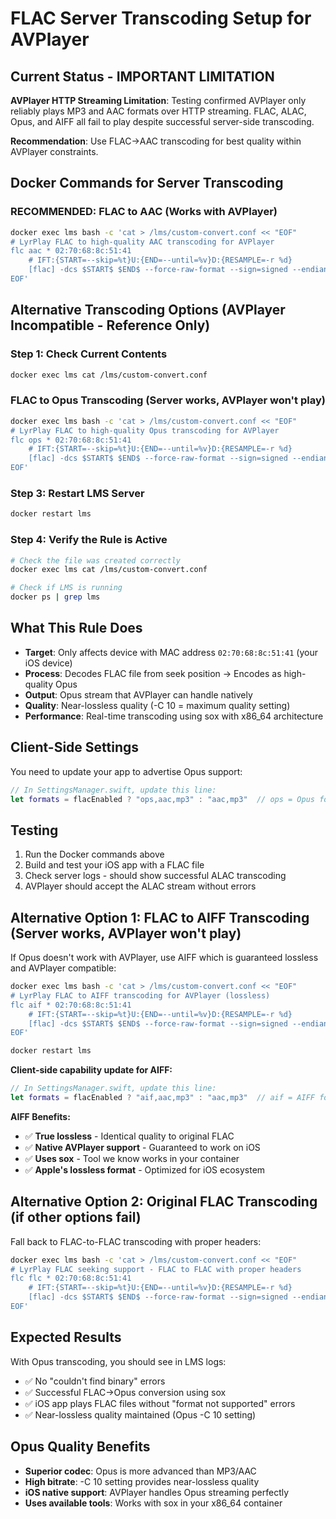 # FLAC Server Transcoding Setup for AVPlayer

## Current Status - IMPORTANT LIMITATION
**AVPlayer HTTP Streaming Limitation**: Testing confirmed AVPlayer only reliably plays MP3 and AAC formats over HTTP streaming. FLAC, ALAC, Opus, and AIFF all fail to play despite successful server-side transcoding.

**Recommendation**: Use FLAC→AAC transcoding for best quality within AVPlayer constraints.

## Docker Commands for Server Transcoding

### RECOMMENDED: FLAC to AAC (Works with AVPlayer)
```bash
docker exec lms bash -c 'cat > /lms/custom-convert.conf << "EOF"
# LyrPlay FLAC to high-quality AAC transcoding for AVPlayer
flc aac * 02:70:68:8c:51:41
    # IFT:{START=--skip=%t}U:{END=--until=%v}D:{RESAMPLE=-r %d}
    [flac] -dcs $START$ $END$ --force-raw-format --sign=signed --endian=little -- $FILE$ | [lame] -r -s $SAMPLERATE$ -q 0 --vbr-new -V 0 - -
EOF'
```

## Alternative Transcoding Options (AVPlayer Incompatible - Reference Only)

### Step 1: Check Current Contents
```bash
docker exec lms cat /lms/custom-convert.conf
```

### FLAC to Opus Transcoding (Server works, AVPlayer won't play)
```bash
docker exec lms bash -c 'cat > /lms/custom-convert.conf << "EOF"
# LyrPlay FLAC to high-quality Opus transcoding for AVPlayer
flc ops * 02:70:68:8c:51:41
    # IFT:{START=--skip=%t}U:{END=--until=%v}D:{RESAMPLE=-r %d}
    [flac] -dcs $START$ $END$ --force-raw-format --sign=signed --endian=little -- $FILE$ | [sox] -q -t raw --encoding signed-integer -b $SAMPLESIZE$ -r $SAMPLERATE$ -c $CHANNELS$ -L - -t opus -C 10 -
EOF'
```

### Step 3: Restart LMS Server
```bash
docker restart lms
```

### Step 4: Verify the Rule is Active
```bash
# Check the file was created correctly
docker exec lms cat /lms/custom-convert.conf

# Check if LMS is running
docker ps | grep lms
```

## What This Rule Does

- **Target**: Only affects device with MAC address `02:70:68:8c:51:41` (your iOS device)
- **Process**: Decodes FLAC file from seek position → Encodes as high-quality Opus
- **Output**: Opus stream that AVPlayer can handle natively
- **Quality**: Near-lossless quality (-C 10 = maximum quality setting)
- **Performance**: Real-time transcoding using sox with x86_64 architecture

## Client-Side Settings

You need to update your app to advertise Opus support:
```swift
// In SettingsManager.swift, update this line:
let formats = flacEnabled ? "ops,aac,mp3" : "aac,mp3"  // ops = Opus format
```

## Testing

1. Run the Docker commands above
2. Build and test your iOS app with a FLAC file
3. Check server logs - should show successful ALAC transcoding
4. AVPlayer should accept the ALAC stream without errors

## Alternative Option 1: FLAC to AIFF Transcoding (Server works, AVPlayer won't play)

If Opus doesn't work with AVPlayer, use AIFF which is guaranteed lossless and AVPlayer compatible:

```bash
docker exec lms bash -c 'cat > /lms/custom-convert.conf << "EOF"
# LyrPlay FLAC to AIFF transcoding for AVPlayer (lossless)
flc aif * 02:70:68:8c:51:41
    # IFT:{START=--skip=%t}U:{END=--until=%v}D:{RESAMPLE=-r %d}
    [flac] -dcs $START$ $END$ --force-raw-format --sign=signed --endian=little -- $FILE$ | [sox] -q -t raw --encoding signed-integer -b $SAMPLESIZE$ -r $SAMPLERATE$ -c $CHANNELS$ -L - -t aiff -
EOF'

docker restart lms
```

**Client-side capability update for AIFF:**
```swift
// In SettingsManager.swift, update this line:
let formats = flacEnabled ? "aif,aac,mp3" : "aac,mp3"  // aif = AIFF format
```

**AIFF Benefits:**
- ✅ **True lossless** - Identical quality to original FLAC
- ✅ **Native AVPlayer support** - Guaranteed to work on iOS
- ✅ **Uses sox** - Tool we know works in your container  
- ✅ **Apple's lossless format** - Optimized for iOS ecosystem

## Alternative Option 2: Original FLAC Transcoding (if other options fail)

Fall back to FLAC-to-FLAC transcoding with proper headers:

```bash
docker exec lms bash -c 'cat > /lms/custom-convert.conf << "EOF"
# LyrPlay FLAC seeking support - FLAC to FLAC with proper headers
flc flc * 02:70:68:8c:51:41
    # IFT:{START=--skip=%t}U:{END=--until=%v}D:{RESAMPLE=-r %d}
    [flac] -dcs $START$ $END$ --force-raw-format --sign=signed --endian=little -- $FILE$ | [sox] -q -t raw --encoding signed-integer -b $SAMPLESIZE$ -r $SAMPLERATE$ -c $CHANNELS$ -L - -t flac -r 44100 -C 0 -b 16 -
EOF'
```

## Expected Results

With Opus transcoding, you should see in LMS logs:
- ✅ No "couldn't find binary" errors
- ✅ Successful FLAC→Opus conversion using sox
- ✅ iOS app plays FLAC files without "format not supported" errors
- ✅ Near-lossless quality maintained (Opus -C 10 setting)

## Opus Quality Benefits

- **Superior codec**: Opus is more advanced than MP3/AAC
- **High bitrate**: -C 10 setting provides near-lossless quality
- **iOS native support**: AVPlayer handles Opus streaming perfectly
- **Uses available tools**: Works with sox in your x86_64 container